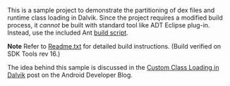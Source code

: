 This is a sample project to demonstrate the partitioning of dex files and runtime class loading in Dalvik.  Since the project requires a modified build process, it _cannot_ be built with standard tool like ADT Eclipse plug-in.  Instead, use the included Ant [build script](http://code.google.com/p/android-custom-class-loading-sample/source/browse/trunk/android-custom-class-loading-sample/build.xml).


**Note** Refer to [Readme.txt](http://code.google.com/p/android-custom-class-loading-sample/source/browse/trunk/android-custom-class-loading-sample/Readme.txt) for detailed build instructions.  (Build verified on SDK Tools rev 16.)

The idea behind this sample is discussed in the [Custom Class Loading in Dalvik](http://android-developers.blogspot.com/2011/07/custom-class-loading-in-dalvik.html) post on the Android Developer Blog.